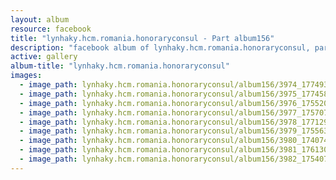 ```yaml
---
layout: album
resource: facebook
title: "lynhaky.hcm.romania.honoraryconsul - Part album156"
description: "facebook album of lynhaky.hcm.romania.honoraryconsul, part album156."
active: gallery
album-title: "lynhaky.hcm.romania.honoraryconsul"
images:
  - image_path: lynhaky.hcm.romania.honoraryconsul/album156/3974_177493702_310616713755629_8393192764436968862_n.jpg
  - image_path: lynhaky.hcm.romania.honoraryconsul/album156/3975_177458243_310616710422296_6739370077562282065_n.jpg
  - image_path: lynhaky.hcm.romania.honoraryconsul/album156/3976_175520556_310616700422297_8432898813202871994_n.jpg
  - image_path: lynhaky.hcm.romania.honoraryconsul/album156/3977_175707238_310616693755631_24274111006225878_n.jpg
  - image_path: lynhaky.hcm.romania.honoraryconsul/album156/3978_177129730_310616690422298_8781480142794322957_n.jpg
  - image_path: lynhaky.hcm.romania.honoraryconsul/album156/3979_175563751_310616680422299_8573886966177702386_n.jpg
  - image_path: lynhaky.hcm.romania.honoraryconsul/album156/3980_174074712_310278737122760_4045824484549303066_n.jpg
  - image_path: lynhaky.hcm.romania.honoraryconsul/album156/3981_176130489_310278707122763_9160134164984539333_n.jpg
  - image_path: lynhaky.hcm.romania.honoraryconsul/album156/3982_175407195_310015643815736_5038551175143927841_n.jpg
---
```

